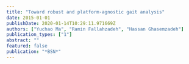 ```yaml
---
title: "Toward robust and platform-agnostic gait analysis"
date: 2015-01-01
publishDate: 2020-01-14T10:29:11.971669Z
authors: ["Yuchao Ma", "Ramin Fallahzadeh", "Hassan Ghasemzadeh"]
publication_types: ["1"]
abstract: ""
featured: false
publication: "*BSN*"
---
```


